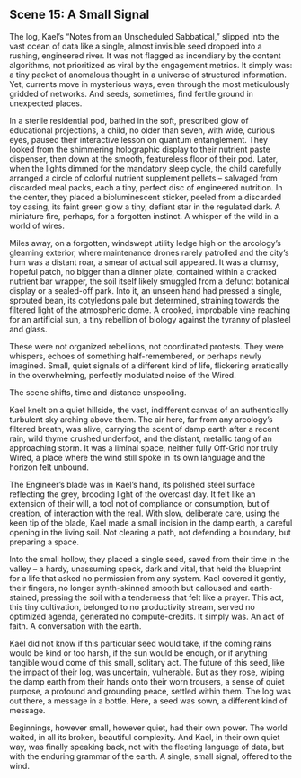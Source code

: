## Scene 15: A Small Signal

The log, Kael’s “Notes from an Unscheduled Sabbatical,” slipped into the vast ocean of data like a single, almost invisible seed dropped into a rushing, engineered river. It was not flagged as incendiary by the content algorithms, not prioritized as viral by the engagement metrics. It simply was: a tiny packet of anomalous thought in a universe of structured information. Yet, currents move in mysterious ways, even through the most meticulously gridded of networks. And seeds, sometimes, find fertile ground in unexpected places.

In a sterile residential pod, bathed in the soft, prescribed glow of educational projections, a child, no older than seven, with wide, curious eyes, paused their interactive lesson on quantum entanglement. They looked from the shimmering holographic display to their nutrient paste dispenser, then down at the smooth, featureless floor of their pod. Later, when the lights dimmed for the mandatory sleep cycle, the child carefully arranged a circle of colorful nutrient supplement pellets – salvaged from discarded meal packs, each a tiny, perfect disc of engineered nutrition. In the center, they placed a bioluminescent sticker, peeled from a discarded toy casing, its faint green glow a tiny, defiant star in the regulated dark. A miniature fire, perhaps, for a forgotten instinct. A whisper of the wild in a world of wires.

Miles away, on a forgotten, windswept utility ledge high on the arcology’s gleaming exterior, where maintenance drones rarely patrolled and the city’s hum was a distant roar, a smear of actual soil appeared. It was a clumsy, hopeful patch, no bigger than a dinner plate, contained within a cracked nutrient bar wrapper, the soil itself likely smuggled from a defunct botanical display or a sealed-off park. Into it, an unseen hand had pressed a single, sprouted bean, its cotyledons pale but determined, straining towards the filtered light of the atmospheric dome. A crooked, improbable vine reaching for an artificial sun, a tiny rebellion of biology against the tyranny of plasteel and glass.

These were not organized rebellions, not coordinated protests. They were whispers, echoes of something half-remembered, or perhaps newly imagined. Small, quiet signals of a different kind of life, flickering erratically in the overwhelming, perfectly modulated noise of the Wired.

The scene shifts, time and distance unspooling.

Kael knelt on a quiet hillside, the vast, indifferent canvas of an authentically turbulent sky arching above them. The air here, far from any arcology’s filtered breath, was alive, carrying the scent of damp earth after a recent rain, wild thyme crushed underfoot, and the distant, metallic tang of an approaching storm. It was a liminal space, neither fully Off-Grid nor truly Wired, a place where the wind still spoke in its own language and the horizon felt unbound.

The Engineer’s blade was in Kael’s hand, its polished steel surface reflecting the grey, brooding light of the overcast day. It felt like an extension of their will, a tool not of compliance or consumption, but of creation, of interaction with the real. With slow, deliberate care, using the keen tip of the blade, Kael made a small incision in the damp earth, a careful opening in the living soil. Not clearing a path, not defending a boundary, but preparing a space.

Into the small hollow, they placed a single seed, saved from their time in the valley – a hardy, unassuming speck, dark and vital, that held the blueprint for a life that asked no permission from any system. Kael covered it gently, their fingers, no longer synth-skinned smooth but calloused and earth-stained, pressing the soil with a tenderness that felt like a prayer. This act, this tiny cultivation, belonged to no productivity stream, served no optimized agenda, generated no compute-credits. It simply was. An act of faith. A conversation with the earth.

Kael did not know if this particular seed would take, if the coming rains would be kind or too harsh, if the sun would be enough, or if anything tangible would come of this small, solitary act. The future of this seed, like the impact of their log, was uncertain, vulnerable. But as they rose, wiping the damp earth from their hands onto their worn trousers, a sense of quiet purpose, a profound and grounding peace, settled within them. The log was out there, a message in a bottle. Here, a seed was sown, a different kind of message.

Beginnings, however small, however quiet, had their own power. The world waited, in all its broken, beautiful complexity. And Kael, in their own quiet way, was finally speaking back, not with the fleeting language of data, but with the enduring grammar of the earth. A single, small signal, offered to the wind.
